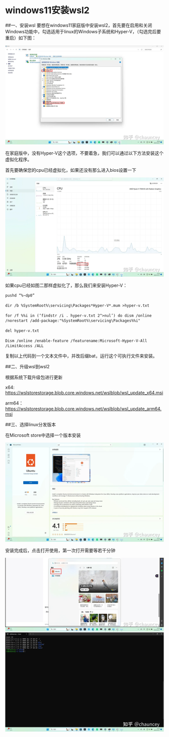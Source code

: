 # windows11安装wsl2
##一、安装wsl
要想在windows11家庭版中安装wsl2，首先要在启用和关闭Windows功能中，勾选适用于linux的Windows子系统和Hyper-V，（勾选完后要重启）如下图：

<img src="../img/wsl/1.webp"/>

在家庭版中，没有Hyper-V这个选项，不要着急，我们可以通过以下方法安装这个虚拟化程序。

首先要确保您的cpu已经虚拟化，如果还没有那么进入bios设置一下

<img src="../img/wsl/2.webp">

如果cpu已经如图二那样虚拟化了，那么我们来安装Hyper-V：

```angular2html
pushd “%~dp0”

dir /b %SystemRoot%\servicing\Packages*Hyper-V*.mum >hyper-v.txt

for /f %%i in (‘findstr /i . hyper-v.txt 2^>nul’) do dism /online /norestart /add-package:"%SystemRoot%\servicing\Packages%%i"

del hyper-v.txt

Dism /online /enable-feature /featurename:Microsoft-Hyper-V-All /LimitAccess /ALL
```
复制以上代码到一个文本文件中，并改后缀bat，运行这个可执行文件来安装。

##二、升级wsl到wsl2

根据系统下载升级包进行更新

x64: https://wslstorestorage.blob.core.windows.net/wslblob/wsl_update_x64.msi

arm64：https://wslstorestorage.blob.core.windows.net/wslblob/wsl_update_arm64.msi

##三、选择linux分发版本

在Microsoft store中选择一个版本安装

<img src="../img/wsl/3.webp">

安装完成后，点击打开使用，第一次打开需要等若干分钟

<img src="../img/wsl/4.webp">

<img src="../img/wsl/5.webp">
